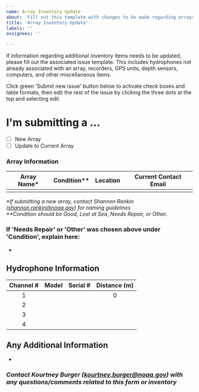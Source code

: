 ```yaml
---
name: Array Inventory Update
about: 'Fill out this template with changes to be made regarding arrays. '
title: 'Array Inventory Update'
labels: ''
assignees: ''

---
```

If information regarding additional inventory items needs to be updated, please fill out the associated issue template. This includes hydrophones not already associated with an array, recorders, GPS units, depth sensors, computers, and other miscellaneous items.

Click green 'Submit new issue' button below to activate check boxes and table formats, then edit the rest of the issue by clicking the three dots at the top and selecting edit  <!-- this was originally a comment, but if someone clicks the green button prematurely, they will lose the next step to edit -->
<!-- Switch between 'Write' and 'Preview' tabs above to see how your issue will be formatted -->

# **I'm submitting a …**
- [ ] New Array  
- [ ] Update to Current Array

### **Array Information**
| Array Name* | Condition**  | Location | Current Contact Email |
|-------------|--------------|----------|-----------------------|
|             |              |          |                       |    
  
<!-- The following two lines could be comments? -->  
_*If submitting a new array, contact Shannon Rankin (shannon.rankin@noaa.gov) for naming guidelines_  
_**Condition should be Good, Lost at Sea, Needs Repair, or Other._ 

### **If 'Needs Repair' or 'Other' was chosen above under 'Condition', explain here:**  
<!-- Please explain exactly what is wrong with the array and what needs to be done to fix it -->
- 

## Hydrophone Information  
<!-- Fill in this table with all the necessary information regarding the hydrophones connected to the array. Only leave a cell blank if the information is unknown, if it is not applicable put NA. -->
| Channel # | Model | Serial # | Distance (m) |
|:---------:|:-----:|:--------:|:------------:|
|     1     |       |          |       0      |
|     2     |       |          |              |
|     3     |       |          |              |
|     4     |       |          |              |
<!-- Channel # is the associated channel that each hydrophone is plugged into on the recorder -->
<!-- Model should be HTI-96-MIN, HTI-92-WB, or HTI-99-HF. If you are unsure of the hydrophone model on current arrays, leave blank. Do not leave blank for new arrays. -->
<!-- Serial numbers are listed on the side of the hydrophones in white numbers -->
<!-- Distance (m) refers to the distance between that hydrophone and the first one. --> 

## Any Additional Information
<!-- Please explain any additional information/details related to the array and associated parts -->  
- 

### *Contact Kourtney Burger (kourtney.burger@noaa.gov) with any questions/comments related to this form or inventory*
